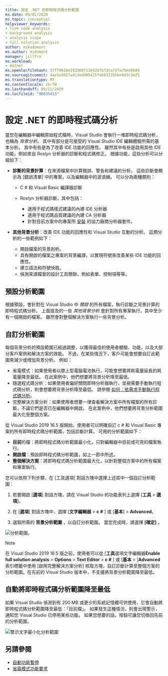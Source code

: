 ```yaml
---
title: 設定 .NET 的即時程式碼分析範圍
ms.date: 09/01/2020
ms.topic: conceptual
helpviewer_keywords:
- live code analysis
- background analysis
- analysis scope
- full solution analysis
author: mikadumont
ms.author: midumont
manager: jillfra
ms.workload:
- dotnet
ms.openlocfilehash: 57ff963de193360712e92b76f3cafd7a75ee6b89
ms.sourcegitcommit: 4ae5e9817ad13edd05425febb322b5be6d3c3425
ms.translationtype: MT
ms.contentlocale: zh-TW
ms.lasthandoff: 09/11/2020
ms.locfileid: "90035413"
---
```

# <a name="configure-live-code-analysis-for-net"></a>設定 .NET 的即時程式碼分析

當您在編輯器中編輯原始程式檔時，Visual Studio 會執行一堆即時程式碼分析，也稱為 *背景分析*。 其中有部分是可接受的 Visual Studio IDE 編輯體驗所需的基本分析。 其中有些是為了改善 IDE 功能的回應性。 雖然其中有些是啟用其他 IDE 功能，例如來自 Roslyn 分析器的診斷和程式碼修正。 根據功能，這些分析可以分組如下：

- **診斷的背景計算**：在來源檔案中計算錯誤、警告和建議的分析。 這些診斷會顯示為 [錯誤清單] 中的專案，以及編輯器中的波浪線。 可以分為兩種類別：
  - C # 和 Visual Basic 編譯器診斷
  - Roslyn 分析器診斷，其中包括：

    - 適用于程式碼樣式建議的內建 IDE 分析器
    - 適用于程式碼品質建議的內建 CA 分析器
    - 針對目前方案中的專案所 [安裝](./install-roslyn-analyzers.md) 的協力廠商分析器套件。

- **其他背景分析**：改善 IDE 功能的回應性和 Visual Studio 互動的分析。 這類分析的一些範例如下：
  - 開啟檔案的背景剖析。
  - 具有開啟的檔案之專案的背景編譯，以實現符號來改善某些 IDE 功能的回應性。
  - 建立語法和符號快取。
  - 偵測來源檔案的設計工具關聯，例如表單、控制項等等。

## <a name="default-analysis-scope"></a>預設分析範圍

根據預設，會針對在 Visual Studio 中 _開啟_ 的所有檔案，執行診斷之背景計算的即時程式碼分析。 上面提及的一些 _其他背景分析_ 會針對所有專案執行，其中至少有一個開啟的檔案。 雖然會對整個解決方案執行一些背景分析。

## <a name="custom-analysis-scope"></a>自訂分析範圍

每個背景分析的預設範圍已經過調整，以獲得最佳的使用者體驗、功能，以及大部分客戶案例和解決方案的效能。 不過，在某些情況下，客戶可能會想要自訂此範圍來減少或增加背景分析。 例如：

- 省電模式：如果使用者以膝上型電腦電池執行，可能會想要將耗電量延長的耗電量降至最低。 在此案例中，他們想要將背景分析降至最低。
- 隨選程式碼分析：如果使用者偏好關閉即時分析器執行，並視需要手動執行程式碼分析，則會想要將背景分析降至最低。 請參閱 [如何：依需求手動執行程式碼分析](./how-to-run-code-analysis-manually-for-managed-code.md)。
- 完整解決方案分析：如果使用者想要一律查看解決方案中所有檔案的所有診斷，不論它們是否已在編輯器中開啟。 在此案例中，他們想要將背景分析範圍最大化至整個方案。

從 Visual Studio 2019 16.5 版開始，使用者可以明確自訂 c # 和 Visual Basic 專案的所有即時程式碼分析範圍，包括診斷計算。 可用的分析範圍如下：

- **目前**的檔：將即時程式碼分析範圍最小化，只對編輯器中目前或可見的檔案執行。
- **開啟檔**：預設即時程式碼分析範圍，如上一節中所述。
- **整個解決方案**：將即時程式碼分析範圍最大化，以針對整個方案中的所有檔案和專案執行。

您可以依照下列步驟，在 [工具選項] 對話方塊中選擇上述其中一個自訂分析範圍：

1. 若要開啟 [**選項**] 對話方塊，請在 Visual Studio 的功能表列上選擇 [**工具**  >  **選項**]。

2. 在 [**選項**] 對話方塊中，選擇 [**文字編輯器**  >  **c #** ] 或 [**基本**]  >  **Advanced**。

3. 選取所需的 **背景分析範圍** ，以自訂分析範圍。 當您完成時，請選擇 **[確定]** 。

![分析範圍。](./media/background-analysis-scope.png)

> [!NOTE]
> 在 Visual Studio 2019 16.5 版之前，使用者可以從 [**工具**選項文字編輯器**Enable full solution analysis**  >  **Options**  >  **Text Editor**  >  **c #** ] 或 [**基本**  >  ]**Advanced**索引標籤中使用 [啟用完整解決方案分析] 核取方塊，自訂診斷計算至整個方案的分析範圍。在先前的 Visual Studio 版本中，不支援將背景分析範圍降至最低。

## <a name="automatically-minimize-live-code-analysis-scope"></a>自動將即時程式碼分析範圍降至最低

如果 Visual Studio 偵測到有 200 MB 或更少的系統記憶體可供使用，它會自動將即時程式碼分析範圍降至最低：「目前檔」。 如果發生這種情況，則會出現警示，通知您 Visual Studio 已停用某些功能。 如果您想要的話，按鈕可讓您切換回先前的分析範圍。

![警示文字最小化分析範圍](./media/fsa_alert.png)

## <a name="see-also"></a>另請參閱

- [自動功能暫停](./automatic-feature-suspension.md)
- [省電模式功能要求](https://github.com/dotnet/roslyn/issues/38429)
